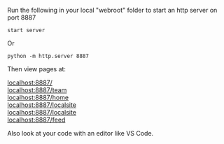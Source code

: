 Run the following in your local "webroot" folder to start an http server on port 8887

	start server

Or

	python -m http.server 8887

Then view pages at:

[localhost:8887/](http://localhost:8887/)  
[localhost:8887/team](http://localhost:8887/team/)  
[localhost:8887/home](http://localhost:8887/home/)  
[localhost:8887/localsite](http://localhost:8887/comparison/)  
[localhost:8887/localsite](http://localhost:8887/localsite/)  
[localhost:8887/feed](http://localhost:8887/feed/)  


Also look at your code with an editor like VS Code.